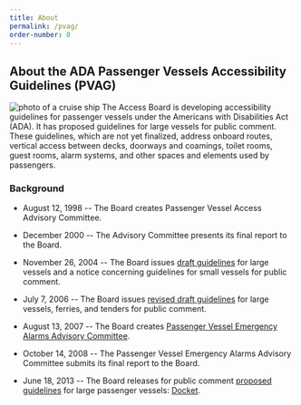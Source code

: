 ```yaml
---
title: About
permalink: /pvag/
order-number: 0
---
```

## About the ADA Passenger Vessels Accessibility Guidelines (PVAG)
<img src="{{site.baseurl}}/images/stock/vessel.jpg" class="img-right shadow radius-lg" alt="photo of a cruise ship" />
The Access Board is developing accessibility guidelines for passenger vessels under the Americans with Disabilities Act (ADA).  It has proposed guidelines for large vessels for public comment.  These guidelines, which are not yet finalized, address onboard routes, vertical access between decks, doorways and coamings, toilet rooms, guest rooms, alarm systems, and other spaces and elements used by passengers. 

### Background

- August 12, 1998 -- The Board creates Passenger Vessel Access Advisory Committee.

- December 2000 -- The Advisory Committee presents its final report to the Board.

- November 26, 2004 -- The Board issues [draft guidelines](https://www.federalregister.gov/documents/2004/11/26/04-26000/americans-with-disabilities-act-ada-accessibility-guidelines-for-passenger-vessels-large-vessels) for large vessels and a notice concerning guidelines for small vessels for public comment.

- July 7, 2006 -- The Board issues [revised draft guidelines](https://www.federalregister.gov/documents/2006/07/07/E6-10576/americans-with-disabilities-act-ada-accessibility-guidelines-for-passenger-vessels) for large vessels, ferries, and tenders for public comment.

- August 13, 2007 -- The Board creates [Passenger Vessel Emergency Alarms Advisory Committee](https://www.federalregister.gov/documents/2007/08/13/07-3934/passenger-vessel-emergency-alarms-advisory-committee).

- October 14, 2008 -- The Passenger Vessel Emergency Alarms Advisory Committee submits its final report to the Board.

- June 18, 2013 -- The Board releases for public comment [proposed guidelines](https://www.regulations.gov/document?D=ATBCB-2013-0003-0006) for large passenger vessels: [Docket](https://www.regulations.gov/docket?D=ATBCB-2013-0003).
